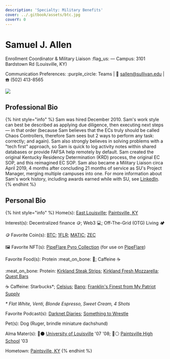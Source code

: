 ```yaml
---
description: 'Specialty: Military Benefits'
cover: ../.gitbook/assets/btc.jpg
coverY: 0
---
```


# Samuel J. Allen

Enrollment Coordinator & Military Liaison :flag\_us: — Campus: 3101 Bardstown Rd (Louisville, KY)

Communication Preferences: :purple\_circle: Teams | :e-mail: sallen@sullivan.edu | :telephone: (502) 413-8565

![](../.gitbook/assets/Sam\_edit.jpg)

## Professional Bio

{% hint style="info" %}
Sam was hired December 2010.  Sam's work style can best be described as applying due diligence, then executing next steps — in that order (because Sam believes that the ECs truly should be called Chaos Controllers, therefore Sam sees but 2 ways to perform any task: correctly; and again).  Sam also strongly believes in solving problems with a "tech first" approach, so Sam is quick to log activity notes within shared databases or provide FAFSA help remotely by default.  Sam created the original Kentucky Residency Determination (KRD) process, the original EC SOP, and this reimagined EC SOP.  Sam also became a Military Liaison circa April 2019, 4 months after concluding 21 months of service as SU's Project Manager, merging multiple campuses into one.  For more information about Sam's work history, including awards earned while with SU, see [LinkedIn](https://www.linkedin.com/in/samallen502/).
{% endhint %}

## Personal Bio

{% hint style="info" %}
Home(s): [East Louisville](https://www.google.com/maps/place/MEADOWBRK+FRM,+KY+40223/@38.2550652,-85.615672,12z/data=!3m1!4b1!4m5!3m4!1s0x88699f143b5d95a1:0xb67e92f9977eedfc!8m2!3d38.2586184!4d-85.5457689); [Paintsville, KY](https://en.wikipedia.org/wiki/Paintsville,\_Kentucky)

Interest(s): Decentralized finance :coin:; Web3 :computer:; Off-The-Grid (OTG) Living 🏕️

&#x20;    :coin: Favorite Coin(s): [BTC](https://invite.strike.me/E79L0H); [1FLR](https://pipeflare.io/r/6va4); [MATIC](https://coinmarketcap.com/currencies/polygon/); [ZEC](https://coinmarketcap.com/currencies/zcash/)

&#x20;    🖼️ Favorite NFT(s): [PipeFlare Pyro Collection](https://opensea.io/collection/pipeflarepyro) (for use on [PipeFlare](https://pipeflare.io/r/6va4))

Favorite Food(s): Protein :meat\_on\_bone: :cheese:; Caffeine :coffee:

&#x20;    :meat\_on\_bone: Protein: [Kirkland Steak Strips](https://www.costco.com/kirkland-signature-premium-extra-thick-steak-strips%2C-12-oz.product.100333696.html); [Kirkland Fresh Mozzarella](https://www.costcobusinessdelivery.com/kirkland-signature-fresh-mozzarella-cheese-slices%2C-18-oz%2C-2-ct.product.100357165.html); [Quest Bars](https://www.questnutrition.com/products/white-chocolate-raspberry-box-of-12)

&#x20;    :coffee: Caffeine: Starbucks\*; [Celsius](https://www.costco.com/celsius-sparkling-fitness-drink%2C-variety-pack%2C-12-fl-oz%2C-15-count.product.100645376.html); [Bang](https://www.costco.com/bang-energy-drink%2c-delish-strawberry-kiss%2c-16-fl-oz%2c-12-count.product.100734924.html); [Franklin's Finest from My Patriot Supply](https://mypatriotsupply.com/collections/long-term-food-storage/products/franklins-finest-survival-coffee-720)

&#x20;    _\* Flat White, Venti, Blonde Espresso, Sweet Cream, 4 Shots_

Favorite Podcast(s): [Darknet Diaries](https://podcasts.apple.com/us/podcast/darknet-diaries/id1296350485); [Something to Wrestle](https://podcasts.apple.com/us/podcast/something-to-wrestle-with-bruce-prichard/id1139391156)

Pet(s): Dog (Ruger, brindle miniature dachshund)

Alma Mater(s): 🔴⚫ [University of Louisville](https://louisville.edu/) '07 '08; 🔵⚪ [Paintsville High School](https://sites.google.com/paintsville.kyschools.us/paintsville/home) '03

Hometown: [Paintsville, KY](https://en.wikipedia.org/wiki/Paintsville,\_Kentucky)
{% endhint %}
